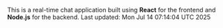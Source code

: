 This is a real-time chat application built using **React** for the frontend and **Node.js** for the backend.
Last updated: Mon Jul 14 07:14:04 UTC 2025
